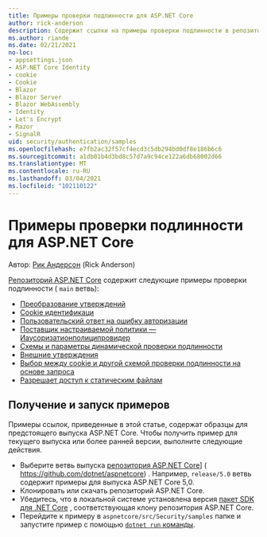```yaml
---
title: Примеры проверки подлинности для ASP.NET Core
author: rick-anderson
description: Содержит ссылки на примеры проверки подлинности в репозитории ASP.NET Core.
ms.author: riande
ms.date: 02/21/2021
no-loc:
- appsettings.json
- ASP.NET Core Identity
- cookie
- Cookie
- Blazor
- Blazor Server
- Blazor WebAssembly
- Identity
- Let's Encrypt
- Razor
- SignalR
uid: security/authentication/samples
ms.openlocfilehash: e7fb2ac32f57cf4ecd3c5db294bd0df8e186b6c6
ms.sourcegitcommit: a1db01b4d3bd8c57d7a9c94ce122a6db68002d66
ms.translationtype: MT
ms.contentlocale: ru-RU
ms.lasthandoff: 03/04/2021
ms.locfileid: "102110122"
---
```

# <a name="authentication-samples-for-aspnet-core"></a>Примеры проверки подлинности для ASP.NET Core

Автор: [Рик Андерсон](https://twitter.com/RickAndMSFT) (Rick Anderson)

[Репозиторий ASP.NET Core](https://github.com/dotnet/aspnetcore) содержит следующие примеры проверки подлинности ( `main` ветвь):

* [Преобразование утверждений](https://github.com/dotnet/aspnetcore/tree/main/src/Security/samples/ClaimsTransformation)
* [Cookie идентификаци](https://github.com/dotnet/aspnetcore/tree/main/src/Security/samples/Cookies)
* [Пользовательский ответ на ошибку авторизации](https://github.com/dotnet/aspnetcore/tree/main/src/Security/samples/CustomAuthorizationFailureResponse)
* [Поставщик настраиваемой политики — Иаусоризатионполиципровидер](https://github.com/dotnet/aspnetcore/tree/main/src/Security/samples/CustomPolicyProvider)
* [Схемы и параметры динамической проверки подлинности](https://github.com/dotnet/aspnetcore/tree/main/src/Security/samples/DynamicSchemes)
* [Внешние утверждения](https://github.com/dotnet/aspnetcore/tree/main/src/Security/samples/Identity.ExternalClaims)
* [Выбор между cookie и другой схемой проверки подлинности на основе запроса](https://github.com/dotnet/aspnetcore/tree/main/src/Security/samples/PathSchemeSelection)
* [Разрешает доступ к статическим файлам](https://github.com/dotnet/aspnetcore/tree/main/src/Security/samples/StaticFilesAuth)

## <a name="obtain-and-run-the-samples"></a>Получение и запуск примеров

Примеры ссылок, приведенные в этой статье, содержат образцы для предстоящего выпуска ASP.NET Core. Чтобы получить пример для текущего выпуска или более ранней версии, выполните следующие действия.

* Выберите ветвь выпуска [репозитория ASP.NET Core](https://github.com/dotnet/aspnetcore)] ( https://github.com/dotnet/aspnetcore) . Например, `release/5.0` ветвь содержит примеры для выпуска ASP.NET Core 5,0.
* Клонировать или скачать репозиторий ASP.NET Core.
* Убедитесь, что в локальной системе установлена версия [пакет SDK для .NET Core](https://dotnet.microsoft.com/download/dotnet-core) , соответствующая клону репозитория ASP.NET Core.
* Перейдите к примеру в `aspnetcore/src/Security/samples` папке и запустите пример с помощью [ `dotnet run` команды](/dotnet/core/tools/dotnet-run).
